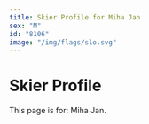 ```yaml
---
title: Skier Profile for Miha Jan
sex: "M"
id: "8106"
image: "/img/flags/slo.svg" 
---
```


# Skier Profile

This page is for: Miha Jan.
    